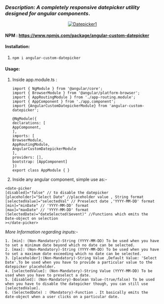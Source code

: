 ### *Description: A completely responsive datepicker utility designed for angular components*.

<p align="center"><a href="https://imgbb.com/"><img src="https://i.ibb.co/0K05Sy2/Datepicker1.png" alt="Datepicker1" border="0"></a></p>

#### NPM : <ins>https://www.npmjs.com/package/angular-custom-datepicker</ins>

#### Installation:
1.  `npm i angular-custom-datepicker`

#### Usage:

1.  Inside app.module.ts : 
    ```
    import { NgModule } from '@angular/core';
    import { BrowserModule } from '@angular/platform-browser';
    import { AppRoutingModule } from './app-routing.module';
    import { AppComponent } from './app.component';
    import {AngularCustomDatepickerModule} from 'angular-custom-datepicker';

    @NgModule({
    declarations: [
    AppComponent,
    ],
    imports: [
    BrowserModule,
    AppRoutingModule,
    AngularCustomDatepickerModule
    ],
    providers: [],
    bootstrap: [AppComponent]
    })
    export class AppModule { }
     ```
 

2.  Inside any angular component, simple use as:- 
   
```
<date-picker
[disabled]="false" // to disable the datepicker
[placeholder]="Select Date" //placeholder value , String format
[selectedValue]="selectedVal" // Preselect date ,'YYYY-MM-DD' format
[min]="minDate" // 'YYYY-MM-DD' format
[max]="maxDate" // 'YYYY-MM-DD' format
(SelectedDate)="dateSelected($event)" //Functions which emits the Date-object on selection
></date-picker>
```
*More Information regarding inputs:-*
```
1. [min]: (Non-Mandatory)-String (YYYY-MM-DD) To be used when you have to set a minimum date beyond which no date can be selected.
2. [max]: (Non-Mandatory)-String (YYYY-MM-DD) To be used when you have to set a maximum date exceeding which no date can be selected.
3. [placeholder]:(Non-Mandatory)-String Value ,Default Value: 'Select Date'.To be used when you have to provide a particular value to the datepicker placeholder.
4. [selectedValue]: (Non-Mandatory)-String Value (YYYY-MM-DD) To be used when you have to preselect a date.
5. [disabled]: (Non-Mandatory)-Boolean Value-(true/false) To be used when you have to disable the datepicker though, you can still use [selectedValue].
6. (SelectedDate) : (Mandatory)-Function . It basically emits the date-object when a user clicks on a particular date.

```
